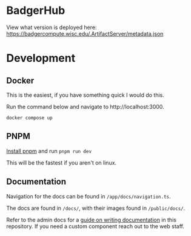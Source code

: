 # BadgerHub

View what version is deployed here: https://badgercompute.wisc.edu/.ArtifactServer/metadata.json

# Development


## Docker

This is the easiest, if you have something quick I would do this.

Run the command below and navigate to http://localhost:3000.

```shell
docker compose up
```

## PNPM

[Install pnpm](https://pnpm.io/installation) and run `pnpm run dev`

This will be the fastest if you aren't on linux.

## Documentation 

Navigation for the docs can be found in `/app/docs/navigation.ts`.

The docs are found in `/docs/`, with their images found in `/public/docs/`.

Refer to the admin docs for a [guide on writing documentation](https://badgercompute.wisc.edu/docs/admin-docs/) in this repository. If you need a custom component reach out 
to the web staff. 
